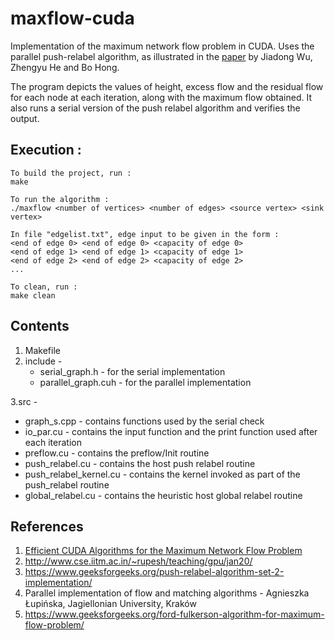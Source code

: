 # maxflow-cuda
Implementation of the maximum network flow problem in CUDA. Uses the parallel push-relabel algorithm, as illustrated in the <a href = "https://www.sciencedirect.com/science/article/pii/B9780123859631000058"> paper</a> by Jiadong Wu, Zhengyu He and Bo Hong.

The program depicts the values of height, excess flow and the residual flow for each node at each iteration, along with the maximum flow obtained. It also runs a serial version of the push relabel algorithm and verifies the output.

## Execution :

```
To build the project, run :
make

```
```
To run the algorithm :
./maxflow <number of vertices> <number of edges> <source vertex> <sink vertex>

In file "edgelist.txt", edge input to be given in the form :
<end of edge 0> <end of edge 0> <capacity of edge 0>
<end of edge 1> <end of edge 1> <capacity of edge 1>
<end of edge 2> <end of edge 2> <capacity of edge 2>
...

```
```
To clean, run :
make clean
```

## Contents
1. Makefile
2. include - 
    <ul><li> serial_graph.h - for the serial implementation</li>
    <li> parallel_graph.cuh - for the parallel implementation</li>
    </ul>
3.src -
    <ul><li>graph_s.cpp - contains functions used by the serial check
    <li>io_par.cu - contains the input function and the print function used after each iteration
    <li>preflow.cu - contains the preflow/Init routine
    <li>push_relabel.cu - contains the host push relabel routine
    <li>push_relabel_kernel.cu - contains the kernel invoked as part of the push_relabel routine
    <li>global_relabel.cu - contains the heuristic host global relabel routine
    </ul>
## References

1. <a href = "https://www.sciencedirect.com/science/article/pii/B9780123859631000058">Efficient CUDA Algorithms for the Maximum Network Flow Problem</a>
2. http://www.cse.iitm.ac.in/~rupesh/teaching/gpu/jan20/
3. https://www.geeksforgeeks.org/push-relabel-algorithm-set-2-implementation/
4. Parallel implementation of flow and matching algorithms - Agnieszka Łupińska, Jagiellonian University, Kraków
5. https://www.geeksforgeeks.org/ford-fulkerson-algorithm-for-maximum-flow-problem/
